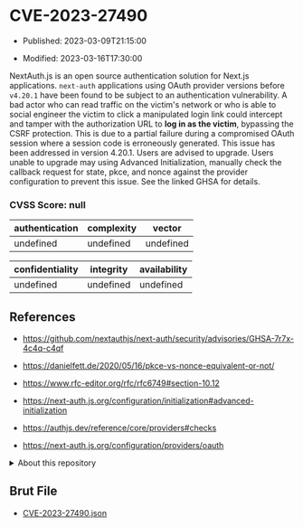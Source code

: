 # CVE-2023-27490

- Published: 2023-03-09T21:15:00

- Modified: 2023-03-16T17:30:00

NextAuth.js is an open source authentication solution for Next.js applications. `next-auth` applications using OAuth provider versions before `v4.20.1` have been found to be subject to an authentication vulnerability. A bad actor who can read traffic on the victim's network or who is able to social engineer the victim to click a manipulated login link could intercept and tamper with the authorization URL to **log in as the victim**, bypassing the CSRF protection. This is due to a partial failure during a compromised OAuth session where a session code is erroneously generated. This issue has been addressed in version 4.20.1. Users are advised to upgrade. Users unable to upgrade may using Advanced Initialization, manually check the callback request for state, pkce, and nonce against the provider configuration to prevent this issue. See the linked GHSA for details.

### CVSS Score: **null**

| authentication | complexity | vector |
| --- | --- | --- |
| undefined | undefined | undefined |

| confidentiality | integrity | availability |
| --- | --- | --- |
| undefined | undefined | undefined |

## References

* https://github.com/nextauthjs/next-auth/security/advisories/GHSA-7r7x-4c4q-c4qf

* https://danielfett.de/2020/05/16/pkce-vs-nonce-equivalent-or-not/

* https://www.rfc-editor.org/rfc/rfc6749#section-10.12

* https://next-auth.js.org/configuration/initialization#advanced-initialization

* https://authjs.dev/reference/core/providers#checks

* https://next-auth.js.org/configuration/providers/oauth

<details>
<summary>About this repository</summary> 

  This repository is part of the project [Live Hack CVE](https://github.com/Live-Hack-CVE). Main website can be found [www.live-hack.org](https://www.live-hack.org) 
  
  Made by [Sn0wAlice](https://github.com/Sn0wAlice) for the people that care about security and need to have a feed of the latest CVEs. Hope you enjoy it, don't forget to star the repo and follow me on [Twitter](https://twitter.com/Sn0wAlice) and [Github](https://github.com/Sn0wAlice). And that is my [personnal website](https://www.alice-snow.me/)

  - [Home Page](https://github.com/Live-Hack-CVE)
  - [Framework](https://github.com/Live-Hack-CVE/cve-framework)
  - [CVE database](https://github.com/Live-Hack-CVE/full_database)
  - [Changelog](https://github.com/Live-Hack-CVE/Changelog)
</details>

## Brut File

* [CVE-2023-27490.json](https://raw.githubusercontent.com/Live-Hack-CVE/full_database/main/cves/2023/CVE-2023-27490.json)

